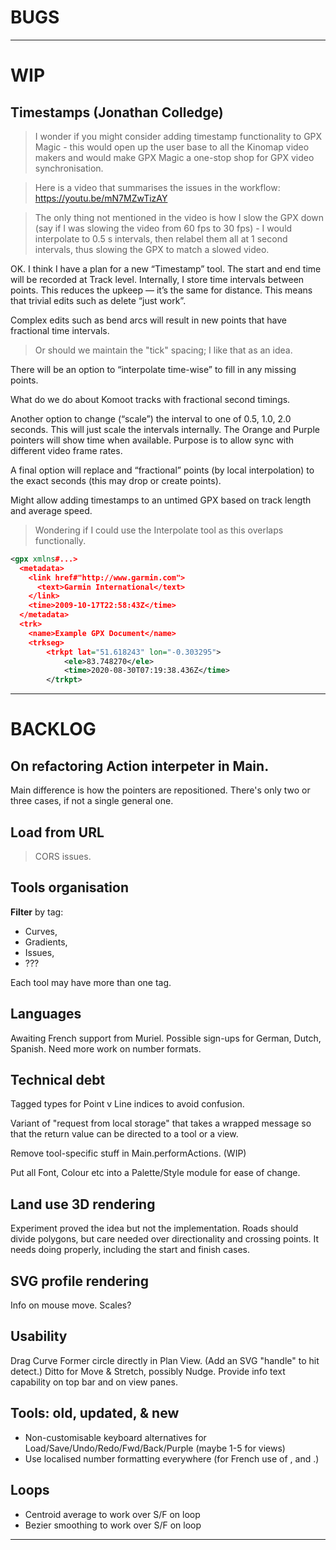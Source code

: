 
# BUGS

--- 

# WIP

## Timestamps (Jonathan Colledge)

> I wonder if you might consider adding timestamp functionality to GPX Magic -
> this would open up the user base to all the Kinomap video makers and would make
> GPX Magic a one-stop shop for GPX video synchronisation.

> Here is a video that summarises the issues in the workflow: https://youtu.be/mN7MZwTizAY

> The only thing not mentioned in the video is how I slow the GPX down (say if I
> was slowing the video from 60 fps to 30 fps) - I would interpolate to 0.5 s intervals,
> then relabel them all at 1 second intervals, thus slowing the GPX to match a slowed video.

OK. I think I have a plan for a new “Timestamp” tool. The start and end time will
be recorded at Track level. Internally, I store time intervals between points. This reduces 
the upkeep — it’s the same for distance. This means that trivial edits such as delete “just work”. 

Complex edits such as bend arcs will result in new points that have fractional time intervals. 
> Or should we maintain the "tick" spacing; I like that as an idea.

There will be an option to “interpolate time-wise” to fill in any missing points.

What do we do about Komoot tracks with fractional second timings.

Another option to change (“scale”) the interval to one of 0.5, 1.0, 2.0 seconds. 
This will just scale the intervals internally. The Orange and Purple pointers will show time 
when available. Purpose is to allow sync with different video frame rates.

A final option will replace and “fractional” points (by local interpolation) 
to the exact seconds (this may drop or create points). 

Might allow adding timestamps to an untimed GPX based on track length and average speed.

> Wondering if I could use the Interpolate tool as this overlaps functionally.


```xml
<gpx xmlns#...>
  <metadata>
    <link href#"http://www.garmin.com">
      <text>Garmin International</text>
    </link>
    <time>2009-10-17T22:58:43Z</time>
  </metadata>
  <trk>
    <name>Example GPX Document</name>
    <trkseg>
        <trkpt lat="51.618243" lon="-0.303295">
            <ele>83.748270</ele>
            <time>2020-08-30T07:19:38.436Z</time>
        </trkpt>
```

---

# BACKLOG

## On refactoring Action interpeter in Main.

Main difference is how the pointers are repositioned.
There's only two or three cases, if not a single general one.

## Load from URL

> CORS issues.

## Tools organisation

**Filter** by tag:
- Curves,
- Gradients,
- Issues,
- ???

Each tool may have more than one tag.

## Languages

Awaiting French support from Muriel.
Possible sign-ups for German, Dutch, Spanish.
Need more work on number formats.

## Technical debt

Tagged types for Point v Line indices to avoid confusion.

Variant of "request from local storage" that takes a wrapped message so that the return value
can be directed to a tool or a view.

Remove tool-specific stuff in Main.performActions. (WIP)

Put all Font, Colour etc into a Palette/Style module for ease of change.

## Land use 3D rendering

Experiment proved the idea but not the implementation.
Roads should divide polygons, but care needed over directionality and crossing points.
It needs doing properly, including the start and finish cases.

## SVG profile rendering

Info on mouse move.
Scales?

## Usability

Drag Curve Former circle directly in Plan View. (Add an SVG "handle" to hit detect.)
Ditto for Move & Stretch, possibly Nudge.
Provide info text capability on top bar and on view panes.

## Tools: old, updated, & new

- Non-customisable keyboard alternatives for Load/Save/Undo/Redo/Fwd/Back/Purple (maybe 1-5 for views)
- Use localised number formatting everywhere (for French use of , and .)

## Loops

- Centroid average to work over S/F on loop
- Bezier smoothing to work over S/F on loop

 
---
